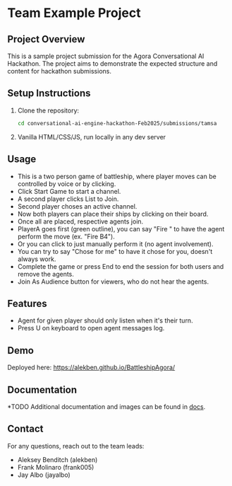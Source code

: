 # Team Example Project

## Project Overview

This is a sample project submission for the Agora Conversational AI Hackathon. The project aims to demonstrate the expected structure and content for hackathon submissions.

## Setup Instructions

1. Clone the repository:

   ```bash
   cd conversational-ai-engine-hackathon-Feb2025/submissions/tamsa
   ```

2. Vanilla HTML/CSS/JS, run locally in any dev server

## Usage

- This is a two person game of battleship, where player moves can be controlled by voice or by clicking. 
- Click Start Game to start a channel.
- A second player clicks List to Join.
- Second player choses an active channel.
- Now both players can place their ships by clicking on their board.
- Once all are placed, respective agents join.
- PlayerA goes first (green outline), you can say "Fire <COORDINATES>" to have the agent perform the move (ex. "Fire B4").
- Or you can click to just manually perform it (no agent involvement).
- You can try to say "Chose for me" to have it chose for you, doesn't always work.
- Complete the game or press End to end the session for both users and remove the agents. 
- Join As Audience button for viewers, who do not hear the agents.

## Features

- Agent for given player should only listen when it's their turn.
- Press U on keyboard to open agent messages log.

## Demo

Deployed here: https://alekben.github.io/BattleshipAgora/

## Documentation

*TODO
Additional documentation and images can be found in [docs](docs/).

## Contact

For any questions, reach out to the team leads:

- Aleksey Benditch (alekben)
- Frank Molinaro (frank005)
- Jay Albo (jayalbo)
